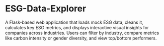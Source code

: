 # ESG-Data-Explorer
A Flask-based web application that loads mock ESG data, cleans it, calculates key ESG metrics, and displays interactive visual insights for companies across industries. Users can filter by industry, compare metrics like carbon intensity or gender diversity, and view top/bottom performers.
